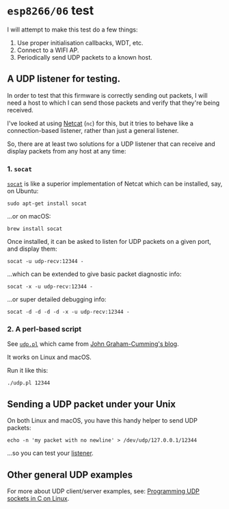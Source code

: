 # `esp8266/06` test

I will attempt to make this test do a few things:

1.  Use proper initialisation callbacks, WDT, etc.
2.  Connect to a WIFI AP.
3.  Periodically send UDP packets to a known host.

## A UDP listener for testing.

In order to test that this firmware is correctly sending out packets,
I will need a host to which I can send those packets and verify
that they're being received.

I've looked at using [Netcat](https://en.wikipedia.org/wiki/Netcat)
(`nc`) for this, but it tries to behave like a connection-based
listener, rather than just a general listener.

So, there are at least two solutions for a UDP listener that can
receive and display packets from any host at any time:

### 1. `socat`

[`socat`](http://www.dest-unreach.org/socat/) is like a superior
implementation of Netcat which can be installed, say, on Ubuntu:

    sudo apt-get install socat

...or on macOS:

    brew install socat

Once installed, it can be asked to listen for UDP packets on a
given port, and display them:

    socat -u udp-recv:12344 -

...which can be extended to give basic packet diagnostic info:

    socat -x -u udp-recv:12344 -

...or super detailed debugging info:

    socat -d -d -d -d -x -u udp-recv:12344 -


### 2. A perl-based script

See [`udp.pl`](udp.pl) which came from
[John Graham-Cumming's blog](http://blog.jgc.org/2012/12/listen-on-udp-port-and-dump-received.html).

It works on Linux and macOS.

Run it like this:

    ./udp.pl 12344


## Sending a UDP packet under your Unix

On both Linux and macOS, you have this handy helper to send UDP
packets:

    echo -n 'my packet with no newline' > /dev/udp/127.0.0.1/12344

...so you can test your [listener](#A-UDP-listener-for-testing).

## Other general UDP examples

For more about UDP client/server examples, see:
[Programming UDP sockets in C on Linux](http://www.binarytides.com/programming-udp-sockets-c-linux/).
